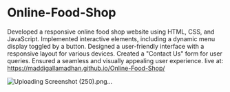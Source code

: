 # Online-Food-Shop
Developed a responsive online food shop website using HTML, CSS, and JavaScript. Implemented interactive elements, including a dynamic menu display toggled by a button. Designed a user-friendly interface with a responsive layout for various devices. Created a "Contact Us" form for user queries. Ensured a seamless and visually appealing user experience.
live at:  https://maddigallamadhan.github.io/Online-Food-Shop/

![Uploading Screenshot (250).png…]()

